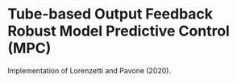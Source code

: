 # Tube-based Output Feedback Robust Model Predictive Control (MPC)
Implementation of Lorenzetti and Pavone (2020).
